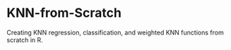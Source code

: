 # KNN-from-Scratch
Creating KNN regression, classification, and weighted KNN functions from scratch in R.
